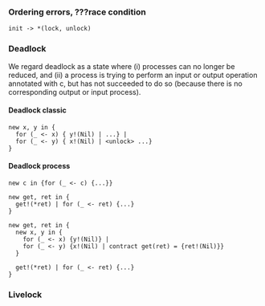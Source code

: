 ### Ordering errors, ???race condition
```init -> *(lock, unlock)```

### Deadlock

We regard deadlock as a state where (i) processes can no longer be reduced, and (ii) a process is trying to perform an input or output operation annotated with c, but has not succeeded to do so (because there is no corresponding output or input process).

#### Deadlock classic
```
new x, y in {
  for (_ <- x) { y!(Nil) | ...} |
  for (_ <- y) { x!(Nil) | <unlock> ...}
}
```

#### Deadlock process
```
new c in {for (_ <- c) {...}}
```

```
new get, ret in {
  get!(*ret) | for (_ <- ret) {...}
}
```

```
new get, ret in {
  new x, y in {
    for (_ <- x) {y!(Nil)} |
    for (_ <- y) {x!(Nil) | contract get(ret) = {ret!(Nil)}}
  }

  get!(*ret) | for (_ <- ret) {...}
}
```

### Livelock
